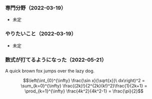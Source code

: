 ### 専門分野（2022-03-19）
- 未定

### やりたいこと（2022-03-19）
- 未定


### 数式が打てるようになった（2022-05-21）
$\text{A quick brown fox jumps over the lazy dog.}$ 

$$\left(\int_{0}^{\infty} \frac{\sin x}{\sqrt{x}}\ dx\right)^2 =  \sum_{k=0}^{\infty} \frac{(2k)!}{2^{2k}(k!)^2}\frac{1}{2k+1} = \prod_{k=1}^{\infty} \frac{4k^2}{4k^2-1} = \frac{\pi}{2}$$

